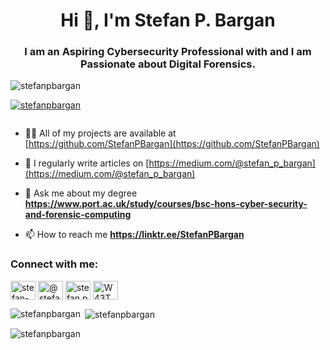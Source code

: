 <h1 align="center">Hi 👋, I'm Stefan P. Bargan</h1>
<h3 align="center">I am an Aspiring Cybersecurity Professional with and I am Passionate about Digital Forensics.</h3>

<p align="left"> <img src="https://komarev.com/ghpvc/?username=stefanpbargan&label=Profile%20views&color=0e75b6&style=flat" alt="stefanpbargan" /> </p>

<p align="left"> <a href="https://github.com/ryo-ma/github-profile-trophy"><img src="https://github-profile-trophy.vercel.app/?username=stefanpbargan" alt="stefanpbargan" /></a> </p>

<p align="left"> <a href="https://twitter.com/" target="blank"><img src="https://img.shields.io/twitter/follow/?logo=twitter&style=for-the-badge" alt="" /></a> </p>

- 👨‍💻 All of my projects are available at [https://github.com/StefanPBargan](https://github.com/StefanPBargan)

- 📝 I regularly write articles on [https://medium.com/@stefan_p_bargan](https://medium.com/@stefan_p_bargan)

- 💬 Ask me about my degree **https://www.port.ac.uk/study/courses/bsc-hons-cyber-security-and-forensic-computing**

- 📫 How to reach me **https://linktr.ee/StefanPBargan**

<h3 align="left">Connect with me:</h3>
<p align="left">
<a href="https://linkedin.com/in/stefan-p-bargan-2556581b9" target="blank"><img align="center" src="https://raw.githubusercontent.com/rahuldkjain/github-profile-readme-generator/master/src/images/icons/Social/linked-in-alt.svg" alt="stefan-p-bargan-2556581b9" height="30" width="40" /></a>
<a href="https://medium.com/@stefan_p_bargan" target="blank"><img align="center" src="https://raw.githubusercontent.com/rahuldkjain/github-profile-readme-generator/master/src/images/icons/Social/medium.svg" alt="@stefan_p_bargan" height="30" width="40" /></a>
<a href="https://www.youtube.com/c/stefan p bargan" target="blank"><img align="center" src="https://raw.githubusercontent.com/rahuldkjain/github-profile-readme-generator/master/src/images/icons/Social/youtube.svg" alt="stefan p bargan" height="30" width="40" /></a>
<a href="https://discord.gg/W43TK6t" target="blank"><img align="center" src="https://raw.githubusercontent.com/rahuldkjain/github-profile-readme-generator/master/src/images/icons/Social/discord.svg" alt="W43TK6t" height="30" width="40" /></a>
</p>

<p><img align="left" src="https://github-readme-stats.vercel.app/api/top-langs?username=stefanpbargan&show_icons=true&locale=en&layout=compact" alt="stefanpbargan" /></p>

<p>&nbsp;<img align="center" src="https://github-readme-stats.vercel.app/api?username=stefanpbargan&show_icons=true&locale=en" alt="stefanpbargan" /></p>

<p><img align="center" src="https://github-readme-streak-stats.herokuapp.com/?user=stefanpbargan&" alt="stefanpbargan" /></p>

